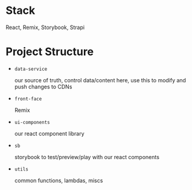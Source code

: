 
# Stack
React, Remix, Storybook, Strapi

# Project Structure
  - `data-service`

    our source of truth, control data/content here, use this to modify and push changes to CDNs

  - `front-face`
  
    Remix

  - `ui-components`
  
    our react component library

  - `sb`

    storybook to test/preview/play with our react components

  - `utils`

    common functions, lambdas, miscs

